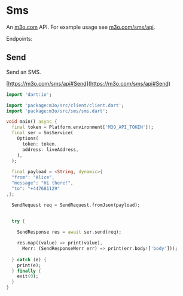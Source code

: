 # Sms

An [m3o.com](https://m3o.com) API. For example usage see [m3o.com/sms/api](https://m3o.com/sms/api).

Endpoints:

## Send

Send an SMS.


[https://m3o.com/sms/api#Send](https://m3o.com/sms/api#Send)

```dart
import 'dart:io';

import 'package:m3o/src/client/client.dart';
import 'package:m3o/src/sms/sms.dart';

void main() async {
  final token = Platform.environment['M3O_API_TOKEN']!;
  final ser = SmsService(
    Options(
      token: token,
      address: liveAddress,
    ),
  );
 
  final payload = <String, dynamic>{
  "from": "Alice",
  "message": "Hi there!",
  "to": "+447681129"
,};

  SendRequest req = SendRequest.fromJson(payload);

  
  try {

	SendResponse res = await ser.send(req);

    res.map((value) => print(value),
	  Merr: (SendResponseMerr err) => print(err.body!['body']));	
  
  } catch (e) {
    print(e);
  } finally {
    exit(0);
  }
}
```
